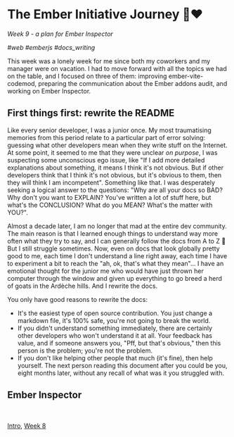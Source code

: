 # The Ember Initiative Journey 🐹❤️

_Week 9 - a plan for Ember Inspector_

_#web #emberjs #docs_writing_

This week was a lonely week for me since both my coworkers and my manager were on vacation. I had to move forward with all the topics we had on the table, and I focused on three of them: improving ember-vite-codemod, preparing the communication about the Ember addons audit, and working on Ember Inspector.

## First things first: rewrite the README

Like every senior developer, I was a junior once. My most traumatising memories from this period relate to a particular part of error solving: guessing what other developers mean when they write stuff on the Internet. At some point, it seemed to me that they were unclear _on purpose_, I was suspecting some unconscious ego issue, like "If I add more detailed explanations about something, it means I think it's not obvious. But if other developers think that I think it's not obvious, but it's obvious to them, then they will think I am incompetent". Something like that. I was desperately seeking a logical answer to the questions: "Why are all your docs so BAD? Why don't you want to EXPLAIN? You've written a lot of stuff here, but what's the CONCLUSION? What do you MEAN? What's the matter with YOU?".

Almost a decade later, I am no longer that mad at the entire dev community. The main reason is that I learned enough things to understand way more often what they try to say, and I can generally follow the docs from A to Z 🎉 But I still struggle sometimes. Now, even on docs that look globally pretty good to me, each time I don't understand a line right away, each time I have to experiment a bit to reach the "ah, ok, that's what they mean"... I have an emotional thought for the junior me who would have just thrown her computer through the window and given up everything to go breed a herd of goats in the Ardèche hills. And I rewrite the docs.

You only have good reasons to rewrite the docs:

- It's the easiest type of open source contribution. You just change a markdown file, it's 100% safe, you're not going to break the world.
- If you didn't understand something immediately, there are certainly other developers who won't understand it at all. Your feedback has value, and if someone answers you, "Pff, but that's obvious," then this person is the problem; you're not the problem.
- If you don't like helping other people that much (it's fine), then help yourself. The next person reading this document after you could be you, eight months later, without any recall of what was it you struggled with.

## Ember Inspector 




<br />

[Intro](https://github.com/BlueCutOfficial/BlueCutOfficial/blob/main/articles/ember-initiative-journey/intro.md), 
[Week 8](https://github.com/BlueCutOfficial/BlueCutOfficial/blob/main/articles/ember-initiative-journey/week-8.md)
